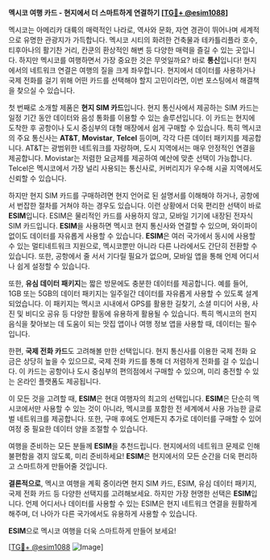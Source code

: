 **멕시코 여행 카드 - 현지에서 더 스마트하게 연결하기 [[TG💪+ @esim1088](https://t.me/s/esim1088)]**

멕시코는 아메리카 대륙의 매력적인 나라로, 역사와 문화, 자연 경관이 뛰어나며 세계적으로 유명한 관광지가 가득합니다. 멕시코 시티의 화려한 건축물과 테카틀리플라 호수, 티후아나의 활기찬 거리, 칸쿤의 환상적인 해변 등 다양한 매력을 즐길 수 있는 곳입니다. 하지만 멕시코를 여행하면서 가장 중요한 것은 무엇일까요? 바로 **통신**입니다! 현지에서의 네트워크 연결은 여행의 질을 크게 좌우합니다. 현지에서 데이터를 사용하거나 국제 전화를 걸기 위해 어떤 카드를 선택해야 할지 고민이라면, 이번 포스팅에서 해결책을 찾으실 수 있습니다.

첫 번째로 소개할 제품은 **현지 SIM 카드**입니다. 현지 통신사에서 제공하는 SIM 카드는 일정 기간 동안 데이터와 음성 통화를 이용할 수 있는 솔루션입니다. 이 카드는 현지에 도착한 후 공항이나 도시 중심부의 대형 매장에서 쉽게 구매할 수 있습니다. 특히 멕시코의 주요 통신사는 **AT&T**, **Movistar**, **Telcel** 등이며, 각각 다른 데이터 패키지를 제공합니다. AT&T는 광범위한 네트워크를 자랑하며, 도시 지역에서는 매우 안정적인 연결을 제공합니다. Movistar는 저렴한 요금제를 제공하여 예산에 맞춘 선택이 가능합니다. Telcel은 멕시코에서 가장 널리 사용되는 통신사로, 커버리지가 우수해 시골 지역에서도 신뢰할 수 있습니다.

하지만 현지 SIM 카드를 구매하려면 현지 언어로 된 설명서를 이해해야 하거나, 공항에서 번잡한 절차를 거쳐야 하는 경우도 있습니다. 이런 상황에서 더욱 편리한 선택이 바로 **ESIM**입니다. ESIM은 물리적인 카드를 사용하지 않고, 모바일 기기에 내장된 전자식 SIM 카드입니다. **ESIM**을 사용하면 멕시코 현지 통신사와 연결할 수 있으며, 와이파이 없이도 데이터를 자유롭게 사용할 수 있습니다. **ESIM**은 여러 국가에서 동시에 사용할 수 있는 멀티네트워크 지원으로, 멕시코뿐만 아니라 다른 나라에서도 간단히 전환할 수 있습니다. 또한, 공항에서 줄 서서 기다릴 필요가 없으며, 모바일 앱을 통해 언제 어디서나 쉽게 설정할 수 있습니다.

또한, **유심 데이터 패키지**는 짧은 방문에도 충분한 데이터를 제공합니다. 예를 들어, 1GB 또는 5GB의 데이터 패키지는 일주일간 데이터를 자유롭게 사용할 수 있도록 설계되었습니다. 이 패키지는 멕시코 시내에서 GPS를 활용한 길찾기, 소셜 미디어 사용, 사진 및 비디오 공유 등 다양한 활동에 유용하게 활용될 수 있습니다. 특히 멕시코의 현지 음식을 찾아보는 데 도움이 되는 맛집 앱이나 여행 정보 앱을 사용할 때, 데이터는 필수입니다.

한편, **국제 전화 카드**도 고려해볼 만한 선택입니다. 현지 통신사를 이용한 국제 전화 요금은 상당히 높을 수 있으므로, 국제 전화 카드를 통해 더 저렴하게 전화를 걸 수 있습니다. 이 카드는 공항이나 도시 중심부의 편의점에서 구매할 수 있으며, 미리 충전할 수 있는 온라인 플랫폼도 제공됩니다.

이 모든 것을 고려할 때, **ESIM**은 현대 여행자의 최고의 선택입니다. **ESIM**은 단순히 멕시코에서만 사용할 수 있는 것이 아니라, 멕시코를 포함한 전 세계에서 사용 가능한 글로벌 네트워크를 제공합니다. 또한, 구매 후에도 언제든지 추가로 데이터를 구매할 수 있어 여정 중 필요한 데이터 양을 조절할 수 있습니다.

여행을 준비하는 모든 분들께 **ESIM**을 추천드립니다. 현지에서의 네트워크 문제로 인해 불편함을 겪지 않도록, 미리 준비하세요! **ESIM**은 현지에서의 모든 순간을 더욱 편리하고 스마트하게 만들어줄 것입니다.

**결론적으로**, 멕시코 여행을 계획 중이라면 현지 SIM 카드, ESIM, 유심 데이터 패키지, 국제 전화 카드 등 다양한 선택지를 고려해보세요. 하지만 가장 현명한 선택은 **ESIM**입니다. 언제 어디서나 데이터를 사용할 수 있는 ESIM은 현지 네트워크 연결을 원활하게 해주며, 더 나아가 다른 국가에서도 유용하게 사용할 수 있습니다.

**ESIM**으로 멕시코 여행을 더욱 스마트하게 만들어 보세요! 

[[TG💪+ @esim1088](https://t.me/s/esim1088) ![Image](https://i.postimg.cc/Y0z9fWf4/image.png)]